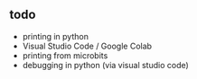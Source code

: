 ## todo

* printing in python
* Visual Studio Code / Google Colab
* printing from microbits
* debugging in python (via visual studio code)